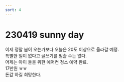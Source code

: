 ```yaml
---
sort: 4
---
```

# 230419 sunny day

이제 정말 봄이 오는가보다 오늘은 20도 이상으로 올라갈 예정.    
특별한 일이 없다고 글쓰기를 멈출 수는 없다.    
어제는 아이 둘을 위한 에어컨 청소 예약 완료.     
17만원 ㅠㅠ     
돈값 하길 희망한다.
